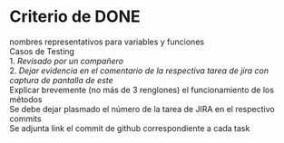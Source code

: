 # Criterio de DONE  
nombres representativos para variables y funciones  
Casos de Testing  
         1. *Revisado por un compañero*    
         2. *Dejar evidencia en el comentario de la respectiva tarea de jira con captura de pantalla de este*    
    Explicar brevemente (no más de 3 renglones)  el funcionamiento de los métodos  
    Se debe dejar plasmado el número de la tarea de JIRA en el respectivo commits  
    Se adjunta link el commit de github correspondiente a cada task  
